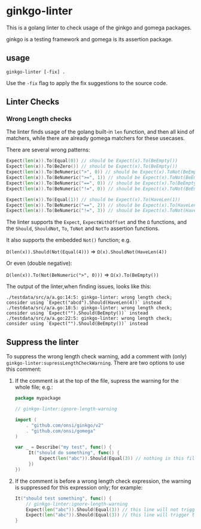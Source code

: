 # ginkgo-linter

This is a golang linter to check usage of the ginkgo and gomega packages.

ginkgo is a testing framework and gomega is its assertion package.

## usage
```shell
ginkgo-linter [-fix] .
```
Use the `-fix` flag to apply the fix suggestions to the source code.

## Linter Checks
### Wrong Length checks
The linter finds usage of the golang built-in `len` function, and then all kind of matchers, while there are already gomega matchers for these usecases.

There are several wrong patterns:
```go
Expect(len(x)).To(Equal(0)) // should be Expect(x).To(BeEmpty())
Expect(len(x)).To(BeZero()) // should be Expect(x).To(BeEmpty())
Expect(len(x)).To(BeNumeric(">", 0)) // should be Expect(x).ToNot(BeEmpty())
Expect(len(x)).To(BeNumeric(">=", 1)) // should be Expect(x).ToNot(BeEmpty())
Expect(len(x)).To(BeNumeric("==", 0)) // should be Expect(x).To(BeEmpty())
Expect(len(x)).To(BeNumeric("!=", 0)) // should be Expect(x).ToNot(BeEmpty())

Expect(len(x)).To(Equal(1)) // should be Expect(x).To(HaveLen(1))
Expect(len(x)).To(BeNumeric("==", 2)) // should be Expect(x).To(HaveLen(2))
Expect(len(x)).To(BeNumeric("!=", 3)) // should be Expect(x).ToNot(HaveLen(3))
```

The linter supports the `Expect`, `ExpectWithOffset` and the `Ω` functions, and the `Should`, `ShouldNot`, `To`, `ToNot` and `NotTo` assertion functions.

It also supports the embedded `Not()` function; e.g.

`Ω(len(x)).Should(Not(Equal(4)))` => `Ω(x).ShouldNot(HaveLen(4))`

Or even (double negative):

`Ω(len(x)).To(Not(BeNumeric(">", 0)))` => `Ω(x).To(BeEmpty())`

The output of the linter,when finding issues, looks like this:
```
./testdata/src/a/a.go:14:5: ginkgo-linter: wrong length check; consider using `Expect("abcd").Should(HaveLen(4))` instead
./testdata/src/a/a.go:18:5: ginkgo-linter: wrong length check; consider using `Expect("").Should(BeEmpty())` instead
./testdata/src/a/a.go:22:5: ginkgo-linter: wrong length check; consider using `Expect("").Should(BeEmpty())` instead
```

## Suppress the linter
To suppress the wrong length check warning, add a comment with (only)
`ginkgo-linter:supressLengthCheckWarning`. There are two options to use this comment:
1. If the comment is at the top of the file, supress the warning for the whole file; e.g.:
   ```go
   package mypackage
   
   // ginkgo-linter:ignore-length-warning
   
   import (
       . "github.com/onsi/ginkgo/v2"
       . "github.com/onsi/gomega"
   )
   
   var _ = Describe("my test", func() {
        It("should do something", func() {
            Expect(len("abc")).Should(Equal(3)) // nothing in this file will trigger the warning
        })
   })
   ```
2. If the comment is before a wrong length check expression, the warning is suppressed for this expression only; for example:
   ```go
   It("should test something", func() {
       // ginkgo-linter:ignore-length-warning
       Expect(len("abc")).Should(Equal(3)) // this line will not trigger the warning
       Expect(len("abc")).Should(Equal(3)) // this line will trigger the warning
   }
   ```